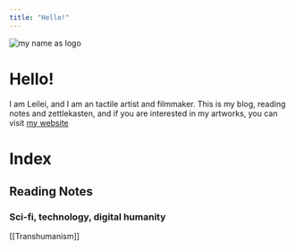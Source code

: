 ```yaml
---
title: "Hello!"
---
```



![my name as logo](https://media.discordapp.net/attachments/1069671537440985140/1069671570378862622/Untitled_Artwork.gif?ex=659c31c7&is=6589bcc7&hm=6a7176ed5706b3a783d6cf84277f389eff838ab68a8a86a69eae298b28f2e27b&=&width=710&height=480)

# Hello!

I am Leilei, and I am an tactile artist and filmmaker. This is my blog, reading notes and zettlekasten, and if you are interested in my artworks, you can visit [my website](www.leileixia.com)

# Index

## Reading Notes

### Sci-fi, technology, digital humanity

[[Transhumanism]]